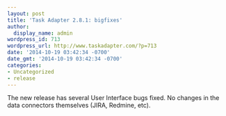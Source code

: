 ```yaml
---
layout: post
title: 'Task Adapter 2.8.1: bigfixes'
author:
  display_name: admin
wordpress_id: 713
wordpress_url: http://www.taskadapter.com/?p=713
date: '2014-10-19 03:42:34 -0700'
date_gmt: '2014-10-19 03:42:34 -0700'
categories:
- Uncategorized
- release
---
```

<p>The new release has several User Interface bugs fixed. No changes in the data connectors themselves (JIRA, Redmine, etc).</p>
